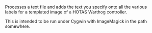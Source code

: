 Processes a text file and adds the text you specify onto all the various labels for a templated image of a HOTAS Warthog controller.

This is intended to be run under Cygwin with ImageMagick in the path somewhere.
